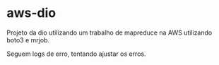 # aws-dio

Projeto da dio utilizando um trabalho de mapreduce na AWS utilizando boto3 e mrjob.

Seguem logs de erro, tentando ajustar os erros.
 
